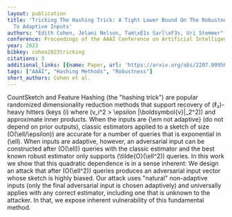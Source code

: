 ```yaml
---
layout: publication
title: 'Tricking The Hashing Trick: A Tight Lower Bound On The Robustness Of Countsketch
  To Adaptive Inputs'
authors: "Edith Cohen, Jelani Nelson, Tam\xE1s Sarl\xF3s, Uri Stemmer"
conference: Proceedings of the AAAI Conference on Artificial Intelligence
year: 2023
bibkey: cohen2023tricking
citations: 3
additional_links: [{name: Paper, url: 'https://arxiv.org/abs/2207.00956'}]
tags: ["AAAI", "Hashing Methods", "Robustness"]
short_authors: Cohen et al.
---
```

CountSketch and Feature Hashing (the "hashing trick") are popular randomized
dimensionality reduction methods that support recovery of \(ℓ₂\)-heavy
hitters (keys \(i\) where \(v_i^2 > \epsilon \|\boldsymbol\{v\}\|_2^2\)) and
approximate inner products. When the inputs are \{\em not adaptive\} (do not
depend on prior outputs), classic estimators applied to a sketch of size
\(O(\ell/\epsilon)\) are accurate for a number of queries that is exponential in
\(\ell\). When inputs are adaptive, however, an adversarial input can be
constructed after \(O(\ell)\) queries with the classic estimator and the best
known robust estimator only supports \(\tilde\{O\}(\ell^2)\) queries. In this work
we show that this quadratic dependence is in a sense inherent: We design an
attack that after \(O(\ell^2)\) queries produces an adversarial input vector
whose sketch is highly biased. Our attack uses "natural" non-adaptive inputs
(only the final adversarial input is chosen adaptively) and universally applies
with any correct estimator, including one that is unknown to the attacker. In
that, we expose inherent vulnerability of this fundamental method.